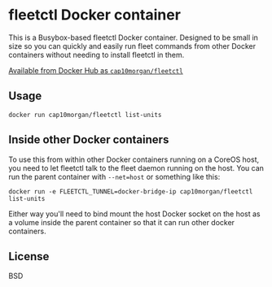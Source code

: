 # fleetctl Docker container

This is a Busybox-based fleetctl Docker container.
Designed to be small in size so you can quickly and easily run fleet commands
from other Docker containers without needing to install fleetctl in them.

[Available from Docker Hub as `cap10morgan/fleetctl`](https://registry.hub.docker.com/u/cap10morgan/fleetctl/)

## Usage

`docker run cap10morgan/fleetctl list-units`

## Inside other Docker containers

To use this from within other Docker containers running on a CoreOS host, you
need to let fleetctl talk to the fleet daemon running on the host.
You can run the parent container with `--net=host` or something like this:

`docker run -e FLEETCTL_TUNNEL=docker-bridge-ip cap10morgan/fleetctl list-units`

Either way you'll need to bind mount the host Docker socket on the host as a
volume inside the parent container so that it can run other docker containers.

## License

BSD
